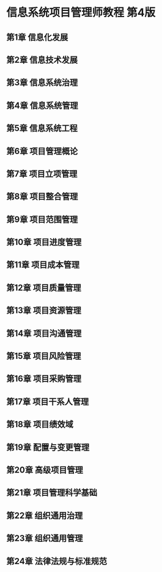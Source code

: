 # 信息系统项目管理师教程 第4版

## 第1章 信息化发展

## 第2章 信息技术发展

## 第3章 信息系统治理

## 第4章 信息系统管理

## 第5章 信息系统工程

## 第6章 项目管理概论

## 第7章 项目立项管理

## 第8章 项目整合管理

## 第9章 项目范围管理

## 第10章 项目进度管理

## 第11章 项目成本管理

## 第12章 项目质量管理

## 第13章 项目资源管理

## 第14章 项目沟通管理

## 第15章 项目风险管理

## 第16章 项目采购管理

## 第17章 项目干系人管理

## 第18章 项目绩效域

## 第19章 配置与变更管理

## 第20章 高级项目管理

## 第21章 项目管理科学基础

## 第22章 组织通用治理

## 第23章 组织通用管理

## 第24章 法律法规与标准规范
